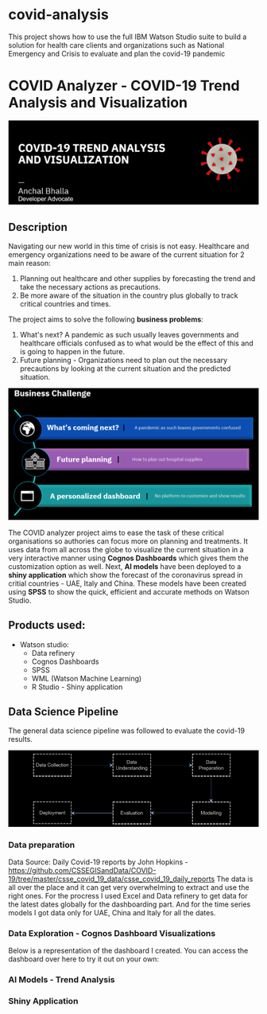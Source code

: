 # covid-analysis
This project shows how to use the full IBM Watson Studio suite to build a solution for health care clients and organizations such as National Emergency and Crisis to evaluate and plan the covid-19 pandemic

# COVID Analyzer - COVID-19 Trend Analysis and Visualization
![alt text](https://github.com/anchalbhalla/covid-analysis/blob/master/images/header.png)

## Description 
Navigating our new world in this time of crisis is not easy. Healthcare and emergency organizations need to be aware of the current situation for 2 main reason: 
1. Planning out healthcare and other supplies by forecasting the trend and take the necessary actions as precautions.
2. Be more aware of the situation in the country plus globally to track critical countries and times.

The project aims to solve the following <strong>business problems</strong>: 
1. What's next? A pandemic as such usually leaves governments and healthcare officials confused as to what would be the effect of this and is going to happen in the future. 
2. Future planning - Organizations need to plan out the necessary precautions by looking at the current situation and the predicted situation.

![alt text](https://github.com/anchalbhalla/covid-analysis/blob/master/images/problems.png)


The COVID analyzer project aims to ease the task of these critical organisations so authories can focus more on planning and treatments. It uses data from all across the globe to visualize the current situation in a very interactive manner using <strong>Cognos Dashboards</strong> which gives them the customization option as well. Next, <strong>AI models</strong> have been deployed to a <strong>shiny application</strong> which show the forecast of the coronavirus spread in critial countries - UAE, Italy and China. These models have been created using <strong>SPSS</strong> to show the quick, efficient and accurate methods on Watson Studio.


## Products used: 
- Watson studio: 
  - Data refinery 
  - Cognos Dashboards 
  - SPSS
  - WML (Watson Machine Learning) 
  - R Studio - Shiny application


## Data Science Pipeline  
The general data science pipeline was followed to evaluate the covid-19 results.

![alt text](https://github.com/anchalbhalla/covid-analysis/blob/master/images/pipeline.png)

### Data preparation 
Data Source: Daily Covid-19 reports by John Hopkins - https://github.com/CSSEGISandData/COVID-19/tree/master/csse_covid_19_data/csse_covid_19_daily_reports
The data is all over the place and it can get very overwhelming to extract and use the right ones. For the procress I used Excel and Data refinery to get data for the latest dates globally for the dashboarding part. And for the time series models I got data only for UAE, China and Italy for all the dates.


### Data Exploration - Cognos Dashboard Visualizations 
Below is a representation of the dashboard I created. You can access the dashboard over here to try it out on your own: 

### AI Models - Trend Analysis 

### Shiny Application
